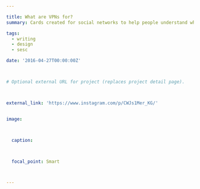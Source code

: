 ```yaml
---

title: What are VPNs for?
summary: Cards created for social networks to help people understand what VPNs are (and especially aren't).

tags: 
  - writing
  - design
  - sesc

date: '2016-04-27T00:00:00Z'



# Optional external URL for project (replaces project detail page).



external_link: 'https://www.instagram.com/p/CWJs1Mer_KG/'


image:



  caption:



  focal_point: Smart



---
```




